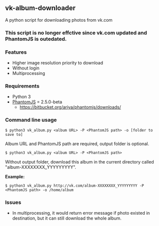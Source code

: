 ## vk-album-downloader


A python script for downloading photos from vk.com

### This script is no longer effctive since vk.com updated and PhantomJS is outedated.

### Features
- Higher image resolution priority to download
- Without login
- Multiprocessing

### Requirements
- Python 3
- [PhantomJS](https://github.com/ariya/phantomjs) = 2.5.0-beta
  - https://bitbucket.org/ariya/phantomjs/downloads/

### Command line usage
```
$ python3 vk_album.py <album URL> -P <PhantomJS path> -o [folder to save to] 
```
Album URL and PhantomJS path are required, output folder is optional.
```
$ python3 vk_album.py <album URL> -P <PhantomJS path>
```
Without output folder, download this album in the current directory called "album-XXXXXXXX_YYYYYYYYY".

**Example:**
```
$ python3 vk_album.py http://vk.com/album-XXXXXXXX_YYYYYYYYY -P <PhantomJS path> -o /home/album
```

### Issues
- In multiprocessing, it would return error message if photo existed in destination, but it can still download the whole album.
